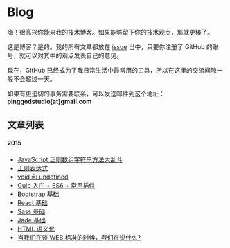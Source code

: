 # Blog 

嗨！很高兴你能来我的技术博客。如果能够留下你的技术观点，那就更棒了。

这是博客？是的。我的所有文章都放在 [issue](https://github.com/pinggod/Blog/issues]) 当中，只要你注册了 GitHub 的账号，就可以对其中的观点发表自己的意见。

现在，GitHub 已经成为了我日常生活中最常用的工具，所以在这里的交流间隙一般不会超过一天。

如果有更迫切的事务需要联系，可以发送邮件到这个地址：**pinggodstudio(at)gmail.com**

## 文章列表

#### 2015

- [JavaScript 正则数组字符串方法大乱斗](https://github.com/pinggod/Blog/issues/13)
- [正则表达式](https://github.com/pinggod/Blog/issues/12)
- [void 和 undefined](https://github.com/pinggod/Blog/issues/11)
- [Gulp 入门 + ES6 + 常用插件](https://github.com/pinggod/Blog/issues/10)
- [Bootstrap 基础](https://github.com/pinggod/Blog/issues/9)
- [React 基础](https://github.com/pinggod/Blog/issues/8)
- [Sass 基础](https://github.com/pinggod/Blog/issues/4)
- [Jade 基础](https://github.com/pinggod/Blog/issues/3)
- [HTML 语义化](https://github.com/pinggod/Blog/issues/2)
- [当我们在谈 WEB 标准的时候，我们在说什么?](https://github.com/pinggod/Blog/issues/1)
